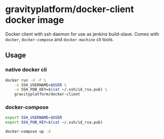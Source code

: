 # gravityplatform/docker-client docker image

Docker client with ssh daemon for use as jenkins build-slave. Comes with ``docker``, ``docker-compose`` and ``docker-machine`` cli tools.

## Usage

### native docker cli

```bash
docker run -d -P \
    -e SSH_USERNAME=$USER \
    -e SSH_PUB_KEY=$(cat ~/.ssh/id_rsa.pub) \
    gravityplatform/docker-client
```

### docker-compose

```bash
export SSH_USERNAME=$USER
export SSH_PUB_KEY=$(cat ~/.ssh/id_rsa.pub)

docker-compose up -d
```
